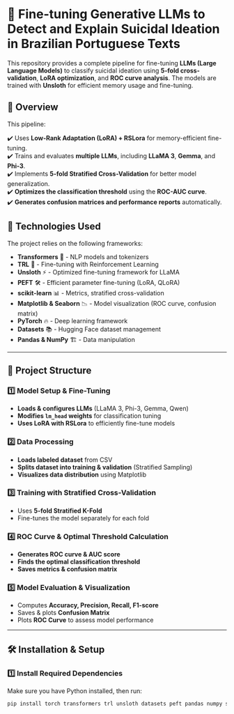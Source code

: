 # 🧠 Fine-tuning Generative LLMs to Detect and Explain Suicidal Ideation in Brazilian Portuguese Texts

This repository provides a complete pipeline for fine-tuning **LLMs (Large Language Models)** to classify suicidal ideation using **5-fold cross-validation**, **LoRA optimization**, and **ROC curve analysis**. The models are trained with **Unsloth** for efficient memory usage and fine-tuning.

## 📌 Overview

This pipeline:

✔️ Uses **Low-Rank Adaptation (LoRA) + RSLora** for memory-efficient fine-tuning.  
✔️ Trains and evaluates **multiple LLMs**, including **LLaMA 3**, **Gemma**, and **Phi-3**.  
✔️ Implements **5-fold Stratified Cross-Validation** for better model generalization.  
✔️ **Optimizes the classification threshold** using the **ROC-AUC curve**.  
✔️ **Generates confusion matrices and performance reports** automatically.  

## 🚀 Technologies Used

The project relies on the following frameworks:

- **Transformers** 🤗 - NLP models and tokenizers  
- **TRL** 🚀 - Fine-tuning with Reinforcement Learning  
- **Unsloth** ⚡ - Optimized fine-tuning framework for LLaMA  
- **PEFT** 🛠️ - Efficient parameter fine-tuning (LoRA, QLoRA)  
- **scikit-learn** 📊 - Metrics, stratified cross-validation  
- **Matplotlib & Seaborn** 📉 - Model visualization (ROC curve, confusion matrix)  
- **PyTorch** 🔥 - Deep learning framework  
- **Datasets** 📚 - Hugging Face dataset management  
- **Pandas & NumPy** 🏗️ - Data manipulation  

---

## 📂 Project Structure

### **1️⃣ Model Setup & Fine-Tuning**
- **Loads & configures LLMs** (LLaMA 3, Phi-3, Gemma, Qwen)
- **Modifies `lm_head` weights** for classification tuning
- **Uses LoRA with RSLora** to efficiently fine-tune models

### **2️⃣ Data Processing**
- **Loads labeled dataset** from CSV  
- **Splits dataset into training & validation** (Stratified Sampling)  
- **Visualizes data distribution** using Matplotlib  

### **3️⃣ Training with Stratified Cross-Validation**
- Uses **5-fold Stratified K-Fold**  
- Fine-tunes the model separately for each fold  

### **4️⃣ ROC Curve & Optimal Threshold Calculation**
- **Generates ROC curve & AUC score**  
- **Finds the optimal classification threshold**  
- **Saves metrics & confusion matrix**  

### **5️⃣ Model Evaluation & Visualization**
- Computes **Accuracy, Precision, Recall, F1-score**  
- Saves & plots **Confusion Matrix**  
- Plots **ROC Curve** to assess model performance  

---

## 🛠 Installation & Setup

### **1️⃣ Install Required Dependencies**
Make sure you have Python installed, then run:

```bash
pip install torch transformers trl unsloth datasets peft pandas numpy scikit-learn matplotlib seaborn tqdm
